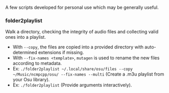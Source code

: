 A few scripts developed for personal use which may be generally useful.

### folder2playlist

Walk a directory, checking the integrity of audio files and collecting valid ones into a playlist.

  - With `--copy`, the files are copied into a provided directory with auto-determined extensions if missing.
  - With `--fix-names <template>`, `mutagen` is used to rename the new files according to metadata.
  - Ex: `./folder2playlist ~/.local/share/osu/files --copy ~/Music/ncmpcpp/osu/ --fix-names --multi` (Create a .m3u playlist from your Osu library).
  - Ex: `./folder2playlist` (Provide arguments interactively).

